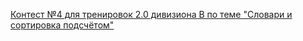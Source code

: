 [Контест №4 для тренировок 2.0 дивизиона B по теме "Словари и сортировка подсчётом"](https://contest.yandex.ru/contest/28970/problems/)